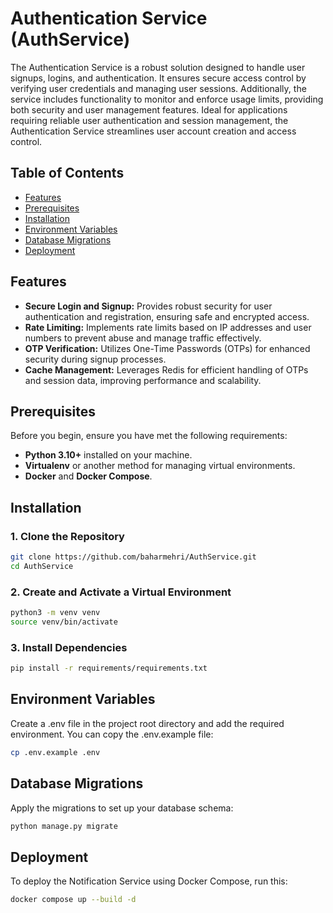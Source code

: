 # Authentication Service (AuthService)

The Authentication Service is a robust solution designed to handle user signups, logins, and authentication. It ensures
secure access control by verifying user credentials and managing user sessions. Additionally, the service includes
functionality to monitor and enforce usage limits, providing both security and user management features. Ideal for
applications requiring reliable user authentication and session management, the Authentication Service streamlines user
account creation and access control.

## Table of Contents

- [Features](#features)
- [Prerequisites](#prerequisites)
- [Installation](#installation)
- [Environment Variables](#environment-variables)
- [Database Migrations](#database-migrations)
- [Deployment](#deployment)

## Features

- **Secure Login and Signup:** Provides robust security for user authentication and registration, ensuring safe and encrypted access.
- **Rate Limiting:** Implements rate limits based on IP addresses and user numbers to prevent abuse and manage traffic effectively.
- **OTP Verification:** Utilizes One-Time Passwords (OTPs) for enhanced security during signup processes.
- **Cache Management:** Leverages Redis for efficient handling of OTPs and session data, improving performance and scalability.

## Prerequisites

Before you begin, ensure you have met the following requirements:

- **Python 3.10+** installed on your machine.
- **Virtualenv** or another method for managing virtual environments.
- **Docker** and **Docker Compose**.

## Installation

### 1. Clone the Repository

```bash
git clone https://github.com/baharmehri/AuthService.git
cd AuthService
```

### 2. Create and Activate a Virtual Environment

```bash
python3 -m venv venv
source venv/bin/activate
```

### 3. Install Dependencies

```bash
pip install -r requirements/requirements.txt
```

## Environment Variables

Create a .env file in the project root directory and add the required environment.
You can copy the .env.example file:

```bash
cp .env.example .env
```

## Database Migrations

Apply the migrations to set up your database schema:

```bash
python manage.py migrate
```

## Deployment

To deploy the Notification Service using Docker Compose, run this:

```bash
docker compose up --build -d
```